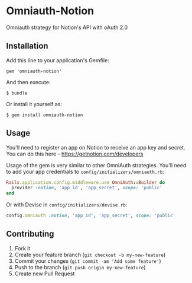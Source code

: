# Omniauth-Notion

Omniauth strategy for Notion's API with oAuth 2.0

## Installation

Add this line to your application's Gemfile:

    gem 'omniauth-notion'

And then execute:

    $ bundle

Or install it yourself as:

    $ gem install omniauth-notion

## Usage

You'll need to register an app on Notion to receive an app key and secret. You can do this here - https://getnotion.com/developers

Usage of the gem is very similar to other OmniAuth strategies.
You'll need to add your app credentials to `config/initializers/omniauth.rb`:

```ruby
Rails.application.config.middleware.use OmniAuth::Builder do
  provider :notion, 'app_id', 'app_secret', scope: 'public'
end
```

Or with Devise in `config/initializers/devise.rb`:

```ruby
config.omniauth :notion, 'app_id', 'app_secret', scope: 'public'
```

## Contributing

1. Fork it
2. Create your feature branch (`git checkout -b my-new-feature`)
3. Commit your changes (`git commit -am 'Add some feature'`)
4. Push to the branch (`git push origin my-new-feature`)
5. Create new Pull Request